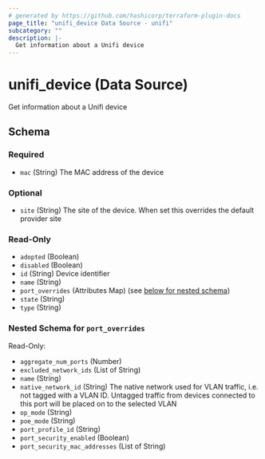 ```yaml
---
# generated by https://github.com/hashicorp/terraform-plugin-docs
page_title: "unifi_device Data Source - unifi"
subcategory: ""
description: |-
  Get information about a Unifi device
---
```


# unifi_device (Data Source)

Get information about a Unifi device



<!-- schema generated by tfplugindocs -->
## Schema

### Required

- `mac` (String) The MAC address of the device

### Optional

- `site` (String) The site of the device. When set this overrides the default provider site

### Read-Only

- `adopted` (Boolean)
- `disabled` (Boolean)
- `id` (String) Device identifier
- `name` (String)
- `port_overrides` (Attributes Map) (see [below for nested schema](#nestedatt--port_overrides))
- `state` (String)
- `type` (String)

<a id="nestedatt--port_overrides"></a>
### Nested Schema for `port_overrides`

Read-Only:

- `aggregate_num_ports` (Number)
- `excluded_network_ids` (List of String)
- `name` (String)
- `native_network_id` (String) The native network used for VLAN traffic, i.e. not tagged with a VLAN ID. Untagged traffic from devices connected to this port will be placed on to the selected VLAN
- `op_mode` (String)
- `poe_mode` (String)
- `port_profile_id` (String)
- `port_security_enabled` (Boolean)
- `port_security_mac_addresses` (List of String)
